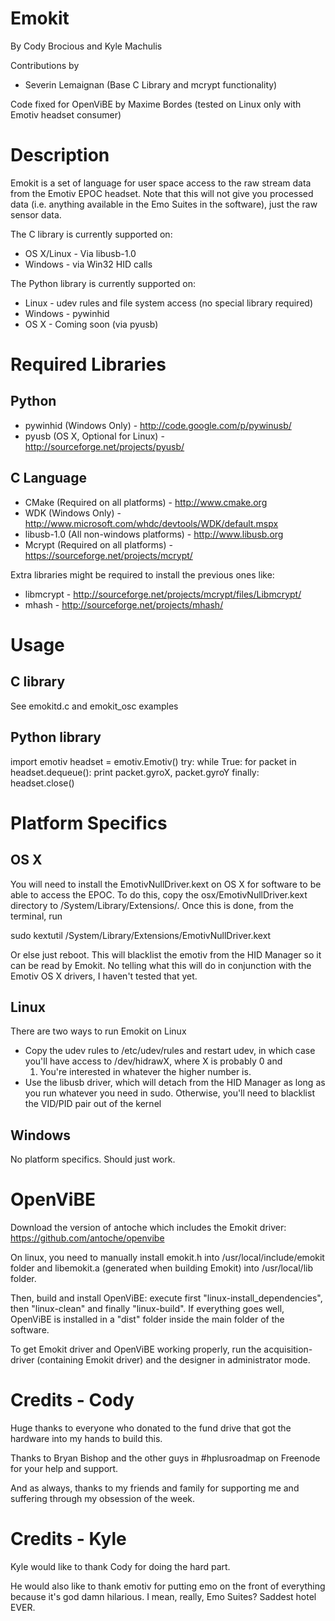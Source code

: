 Emokit
======

By Cody Brocious and Kyle Machulis

Contributions by

* Severin Lemaignan (Base C Library and mcrypt functionality)

Code fixed for OpenViBE by Maxime Bordes (tested on Linux only with Emotiv headset consumer)

Description
===========

Emokit is a set of language for user space access to the raw stream
data from the Emotiv EPOC headset. Note that this will not give you
processed data (i.e. anything available in the Emo Suites in the
software), just the raw sensor data.

The C library is currently supported on:

* OS X/Linux - Via libusb-1.0
* Windows - via Win32 HID calls

The Python library is currently supported on:

* Linux - udev rules and file system access (no special library required)
* Windows - pywinhid
* OS X - Coming soon (via pyusb)

Required Libraries
==================

Python
------

* pywinhid (Windows Only) - http://code.google.com/p/pywinusb/
* pyusb (OS X, Optional for Linux) - http://sourceforge.net/projects/pyusb/

C Language
----------

* CMake (Required on all platforms) - http://www.cmake.org
* WDK (Windows Only) - http://www.microsoft.com/whdc/devtools/WDK/default.mspx
* libusb-1.0 (All non-windows platforms) - http://www.libusb.org
* Mcrypt (Required on all platforms) - https://sourceforge.net/projects/mcrypt/

Extra libraries might be required to install the previous ones like:
* libmcrypt - http://sourceforge.net/projects/mcrypt/files/Libmcrypt/
* mhash - http://sourceforge.net/projects/mhash/

Usage
=====

C library
---------

See emokitd.c and emokit_osc examples

Python library
--------------

  import emotiv
  headset = emotiv.Emotiv()
  try:
    while True:
      for packet in headset.dequeue():
        print packet.gyroX, packet.gyroY
  finally:
    headset.close()

Platform Specifics
==================

OS X
----

You will need to install the EmotivNullDriver.kext on OS X for
software to be able to access the EPOC. To do this, copy the
osx/EmotivNullDriver.kext directory to /System/Library/Extensions/.
Once this is done, from the terminal, run

sudo kextutil /System/Library/Extensions/EmotivNullDriver.kext

Or else just reboot. This will blacklist the emotiv from the HID
Manager so it can be read by Emokit. No telling what this will do in
conjunction with the Emotiv OS X drivers, I haven't tested that yet.

Linux
-----

There are two ways to run Emokit on Linux

* Copy the udev rules to /etc/udev/rules and restart udev, in which
  case you'll have access to /dev/hidrawX, where X is probably 0 and
  1. You're interested in whatever the higher number is.
* Use the libusb driver, which will detach from the HID Manager as
  long as you run whatever you need in sudo. Otherwise, you'll need to
  blacklist the VID/PID pair out of the kernel

Windows
-------

No platform specifics. Should just work.

OpenViBE
========

Download the version of antoche which includes the Emokit driver: https://github.com/antoche/openvibe

On linux, you need to manually install emokit.h into /usr/local/include/emokit folder and libemokit.a (generated when building Emokit) into /usr/local/lib folder.

Then, build and install OpenViBE: execute first "linux-install_dependencies", then "linux-clean" and finally "linux-build". If everything goes well, OpenViBE is installed in a "dist" folder inside the main folder of the software.

To get Emokit driver and OpenViBE working properly, run the acquisition-driver (containing Emokit driver) and the designer in administrator mode.

Credits - Cody
==============

Huge thanks to everyone who donated to the fund drive that got the
hardware into my hands to build this.

Thanks to Bryan Bishop and the other guys in #hplusroadmap on Freenode
for your help and support.

And as always, thanks to my friends and family for supporting me and
suffering through my obsession of the week.

Credits - Kyle
==============

Kyle would like to thank Cody for doing the hard part. 

He would also like to thank emotiv for putting emo on the front of
everything because it's god damn hilarious. I mean, really, Emo
Suites? Saddest hotel EVER.
